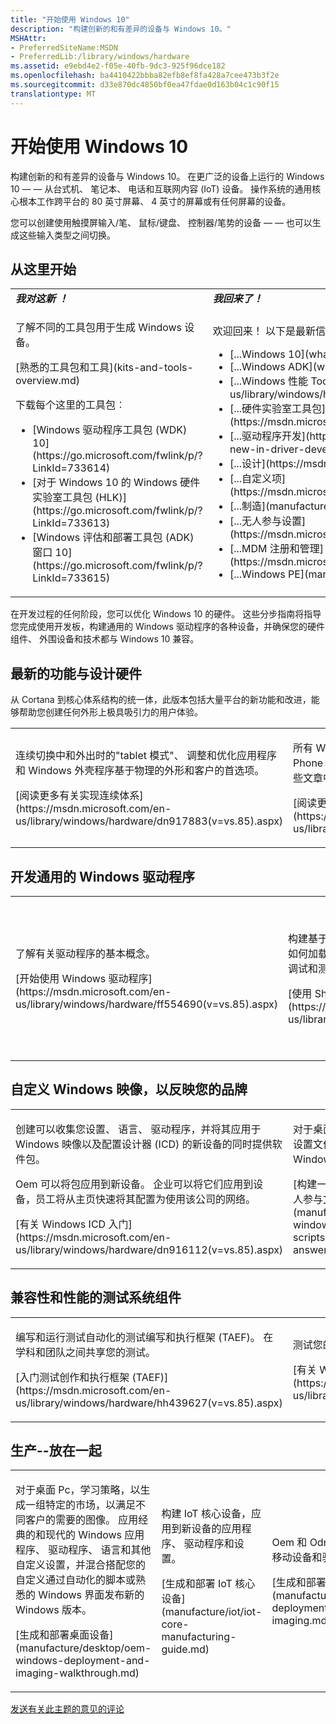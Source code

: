 ```yaml
---
title: "开始使用 Windows 10"
description: "构建创新的和有差异的设备与 Windows 10。"
MSHAttr:
- PreferredSiteName:MSDN
- PreferredLib:/library/windows/hardware
ms.assetid: e9ebd4e2-f05e-40fb-9dc3-925f96dce182
ms.openlocfilehash: ba4410422bbba82efb8ef8fa428a7cee473b3f2e
ms.sourcegitcommit: d33e870dc4850bf0ea47fdae0d163b04c1c90f15
translationtype: MT
---
```

# <a name="get-started-with-windows-10"></a>开始使用 Windows 10

构建创新的和有差异的设备与 Windows 10。 在更广泛的设备上运行的 Windows 10 — — 从台式机、 笔记本、 电话和互联网内容 (IoT) 设备。 操作系统的通用核心根本工作跨平台的 80 英寸屏幕、 4 英寸的屏幕或有任何屏幕的设备。

您可以创建使用触摸屏输入/笔、 鼠标/键盘、 控制器/笔势的设备 — — 也可以生成这些输入类型之间切换。

## <a name="start-here"></a>从这里开始

<table>
<colgroup>
<col width="50%" />
<col width="50%" />
</colgroup>
<tbody>
<tr class="odd">
<td><strong><em>我对这新 ！</em></strong></td>
<td><strong><em>我回来了！</em></strong></td>
</tr>
<tr class="even">
<td><p>了解不同的工具包用于生成 Windows 设备。</p>
<p>[熟悉的工具包和工具](kits-and-tools-overview.md)</p>
<p>下载每个这里的工具包︰</p>
<ul>
<li>[Windows 驱动程序工具包 (WDK) 10](https://go.microsoft.com/fwlink/p/?LinkId=733614)</li>
<li>[对于 Windows 10 的 Windows 硬件实验室工具包 (HLK)](https://go.microsoft.com/fwlink/p/?LinkId=733613)</li>
<li>[Windows 评估和部署工具包 (ADK) 窗口 10](https://go.microsoft.com/fwlink/p/?LinkId=733615)</li>
</ul></td>
<td><p>欢迎回来！ 以下是最新信息︰</p>
<ul>
<li>[...Windows 10](what-s-new-in-windows.md)</li>
<li>[...Windows ADK](what-s-new-in-kits-and-tools.md)</li>
<li>[...Windows 性能 Toolkit](https://msdn.microsoft.com/en-us/library/windows/hardware/dn927303(v=vs.85).aspx)</li>
<li>[...硬件实验室工具包](https://msdn.microsoft.com/library/windows/hardware/mt187880.aspx)</li>
<li>[...驱动程序开发](https://msdn.microsoft.com/windows/hardware/drivers/what-s-new-in-driver-development)</li>
<li>[...设计](https://msdn.microsoft.com/library/windows/hardware/mt703371.aspx)</li>
<li>[...自定义项](https://msdn.microsoft.com/library/windows/hardware/mt723363(v=vs.85).aspx)</li>
<li>[...制造](manufacture/whats-new-in-windows-manufacturing.md)</li>
<li>[...无人参与设置](https://msdn.microsoft.com/library/windows/hardware/mt750416.aspx)</li>
<li>[...MDM 注册和管理](https://msdn.microsoft.com/library/windows/hardware/mt299056.aspx)</li>
<li>[...Windows PE](manufacture/desktop/whats-new-in-windows-pe-s14.md)</li>
</ul></td>
</tr>
</tbody>
</table>

在开发过程的任何阶段，您可以优化 Windows 10 的硬件。 这些分步指南将指导您完成使用开发板，构建通用的 Windows 驱动程序的各种设备，并确保您的硬件组件、 外围设备和技术都与 Windows 10 兼容。

## <a name="design-hardware-with-the-latest-features"></a>最新的功能与设计硬件

从 Cortana 到核心体系结构的统一体，此版本包括大量平台的新功能和改进，能够帮助您创建任何外形上极具吸引力的用户体验。

<table>
<colgroup>
<col width="33%" />
<col width="33%" />
<col width="33%" />
</colgroup>
<tbody>
<tr class="odd">
<td><p>连续切换中和外出时的&quot;tablet 模式&quot;、 调整和优化应用程序和 Windows 外壳程序基于物理的外形和客户的首选项。</p>
<p>[阅读更多有关实现连续体系](https://msdn.microsoft.com/en-us/library/windows/hardware/dn917883(v=vs.85).aspx)</p></td>
<td><p>所有 Windows 10 设备现在都支持 Cortana，在 Windows Phone 8.1，引入个人助理技术。 了解设备的建议，并在这些文章中测试设置。</p>
<p>[阅读更多关于包括 Cortana](https://msdn.microsoft.com/en-us/library/windows/hardware/dn915051(v=vs.85).aspx)</p></td>
<td><p>Windows Hello 允许用户安全地登录到使用生物特征指纹读取器或红外相机等设备的设备。</p>
<p>[了解更多有关生物要求 Windows Hello](https://msdn.microsoft.com/en-us/library/windows/hardware/mt587095(v=vs.85).aspx)</p></td>
</tr>
</tbody>
</table>
 
## <a name="develop-windows-universal-drivers"></a>开发通用的 Windows 驱动程序

<table>
<colgroup>
<col width="33%" />
<col width="33%" />
<col width="33%" />
</colgroup>
<tbody>
<tr class="odd">
<td><p>了解有关驱动程序的基本概念。</p>
<p>[开始使用 Windows 驱动程序](https://msdn.microsoft.com/en-us/library/windows/hardware/ff554690(v=vs.85).aspx)</p></td>
<td><p>构建基于 Shark Cove 开发板的通用传感器驱动程序。 了解如何加载 Windows 10 图像和调配这些主板驱动程序部署，调试和测试。</p>
<p>[使用 Shark Cove 硬件开发板](https://msdn.microsoft.com/en-us/library/windows/hardware/dn745910(v=vs.85).aspx)</p></td>
<td><p>创建跨多个不同的设备类型，对平板电脑和台式计算机的嵌入式系统中运行单独的驱动程序。 UMDF 和 KMDF 模板都包括在 Visual Studio 中，以帮助您入门。</p>
<p>[开始使用通用的 Windows 驱动程序](http://go.microsoft.com/fwlink/p/?LinkId=526095)</p></td>
</tr>
</tbody>
</table>

## <a name="customize-windows-images-to-reflect-your-brand"></a>自定义 Windows 映像，以反映您的品牌

<table>
<colgroup>
<col width="50%" />
<col width="50%" />
</colgroup>
<tbody>
<tr class="odd">
<td><p>创建可以收集您设置、 语言、 驱动程序，并将其应用于 Windows 映像以及配置设计器 (ICD) 的新设备的同时提供软件包。</p>
<p>Oem 可以将包应用到新设备。 企业可以将它们应用到设备，员工将从主页快速将其配置为使用该公司的网络。</p>
<p>[有关 Windows ICD 入门](https://msdn.microsoft.com/en-us/library/windows/hardware/dn916112(v=vs.85).aspx)</p></td>
<td><p>对于桌面 Pc，可以使用您现有的设置文件 (Unattend.xml) 在 Windows 安装过程中添加设置。</p>
<p>[构建一个 Windows 安装程序无人参与文件](manufacture/desktop/update-windows-settings-and-scripts-create-your-own-answer-file-sxs.md)</p></td>
</tr>
</tbody>
</table>

## <a name="test-system-components-for-compatibility-and-performance"></a>兼容性和性能的测试系统组件

<table>
<colgroup>
<col width="33%" />
<col width="33%" />
<col width="33%" />
</colgroup>
<tbody>
<tr class="odd">
<td><p>编写和运行测试自动化的测试编写和执行框架 (TAEF)。 在学科和团队之间共享您的测试。</p>
<p>[入门测试创作和执行框架 (TAEF)](https://msdn.microsoft.com/en-us/library/windows/hardware/hh439627(v=vs.85).aspx)</p></td>
<td><p>测试您的硬件与 Windows 硬件实验室工具包。</p>
<p>[有关 Windows 硬件实验室工具包入门](https://msdn.microsoft.com/en-us/library/windows/hardware/dn915002(v=vs.85).aspx)</p></td>
<td><p>分析使用 Windows 性能 Toolkit 的系统和应用程序性能。</p>
<p>[开始使用 Windows 性能逐步式指南](https://msdn.microsoft.com/en-us/library/windows/hardware/mt634257(v=vs.85).aspx)</p></td>
</tr>
</tbody>
</table>

## <a name="a-href-idmanufacturing---putting-it-all-togetheramanufacturing-putting-it-all-together"></a><a href="" id="manufacturing---putting-it-all-together"></a>生产--放在一起

<table>
<colgroup>
<col width="33%" />
<col width="33%" />
<col width="33%" />
</colgroup>
<tbody>
<tr class="odd">
<td><p>对于桌面 Pc，学习策略，以生成一组特定的市场，以满足不同客户的需要的图像。 应用经典的和现代的 Windows 应用程序、 驱动程序、 语言和其他自定义设置，并混合搭配您的自定义通过自动化的脚本或熟悉的 Windows 界面发布新的 Windows 版本。</p>
<p>[生成和部署桌面设备](manufacture/desktop/oem-windows-deployment-and-imaging-walkthrough.md)</p></td>
<td><p>构建 IoT 核心设备，应用到新设备的应用程序、 驱动程序和设置。</p>
<p>[生成和部署 IoT 核心设备](manufacture/iot/iot-core-manufacturing-guide.md)</p></td>
<td><p>Oem 和 Odm 可以生成并测试移动设备和驱动程序。</p>
<p>[生成和部署电话](manufacture/mobile/mobile-deployment-and-imaging.md)</p></td>
</tr>
</tbody>
</table>

[发送有关此主题的意见的评论](mailto:wsddocfb@microsoft.com?subject=Documentation%20feedback%20%5Bwdknodes\wdknodes%5D:%20Get%20started%20with%20Windows%C2%A010%20%20RELEASE:%20%286/20/2016%29&body=%0A%0APRIVACY%20STATEMENT%0A%0AWe%20use%20your%20feedback%20to%20improve%20the%20documentation.%20We%20don't%20use%20your%20email%20address%20for%20any%20other%20purpose,%20and%20we'll%20remove%20your%20email%20address%20from%20our%20system%20after%20the%20issue%20that%20you're%20reporting%20is%20fixed.%20While%20we're%20working%20to%20fix%20this%20issue,%20we%20might%20send%20you%20an%20email%20message%20to%20ask%20for%20more%20info.%20Later,%20we%20might%20also%20send%20you%20an%20email%20message%20to%20let%20you%20know%20that%20we've%20addressed%20your%20feedback.%0A%0AFor%20more%20info%20about%20Microsoft's%20privacy%20policy,%20see%20http://privacy.microsoft.com/default.aspx. "发送有关此主题的意见的评论")
